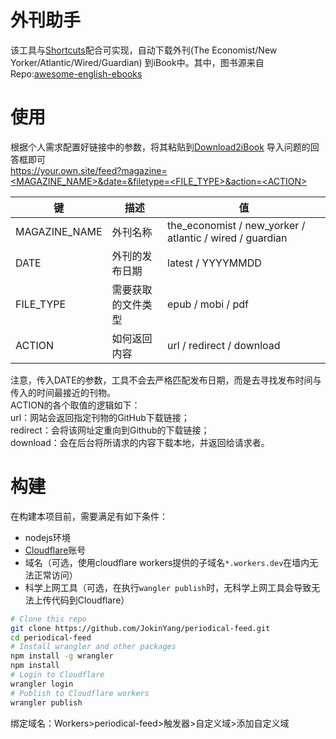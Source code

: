 # 外刊助手

该工具与[Shortcuts](https://en.wikipedia.org/wiki/Shortcuts_(app))配合可实现，自动下载外刊(The Economist/New
Yorker/Atlantic/Wired/Guardian)
到iBook中。其中，图书源来自Repo:[awesome-english-ebooks](https://github.com/hehonghui/awesome-english-ebooks)

# 使用

根据个人需求配置好链接中的参数，将其粘贴到[Download2iBook](https://www.icloud.com/shortcuts/62a6dd0fbb2a482295a8036c05725170)
导入问题的回答框即可  
[https://your.own.site/feed?magazine=<MAGAZINE_NAME>&date=<DATE>&filetype=<FILE_TYPE>&action=\<ACTION\>](https://your.own.site/feed?magazine=<MAGAZINE_NAME>&date=<DATE>&filetype=<FILE_TYPE>&action=<ACTION>)

| 键             | 描述        | 值                                                        |
|---------------|-----------|----------------------------------------------------------|
| MAGAZINE_NAME | 外刊名称      | the_economist / new_yorker / atlantic / wired / guardian |     
| DATE          | 外刊的发布日期   | latest / YYYYMMDD                                        |
| FILE_TYPE     | 需要获取的文件类型 | epub / mobi / pdf                                        |
| ACTION        | 如何返回内容    | url / redirect / download                                |

注意，传入DATE的参数，工具不会去严格匹配发布日期，而是去寻找发布时间与传入的时间最接近的刊物。  
ACTION的各个取值的逻辑如下：  
url：网站会返回指定刊物的GitHub下载链接；  
redirect：会将该网址定重向到Github的下载链接；  
download：会在后台将所请求的内容下载本地，并返回给请求者。

# 构建

在构建本项目前，需要满足有如下条件：
- nodejs环境
- [Cloudflare](https://www.cloudflare.com/)账号
- 域名（可选，使用cloudflare workers提供的子域名`*.workers.dev`在墙内无法正常访问）
- 科学上网工具（可选，在执行`wangler publish`时，无科学上网工具会导致无法上传代码到Cloudflare）

```sh
# Clone this repo
git clone https://github.com/JokinYang/periodical-feed.git
cd periodical-feed
# Install wrangler and other packages
npm install -g wrangler
npm install 
# Login to Cloudflare
wrangler login
# Publish to Cloudflare workers
wrangler publish
```
绑定域名：Workers>periodical-feed>触发器>自定义域>添加自定义域